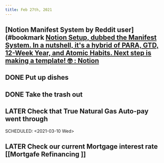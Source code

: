 ```yaml
---
title: Feb 27th, 2021
---
```


## [Notion Manifest System by Reddit user](#bookmark [Notion Setup, dubbed the Manifest System. In a nutshell, it&#x27;s a hybrid of PARA, GTD, 12-Week Year, and Atomic Habits. Next step is making a template! 🤓 : Notion](https://reddit.com/r/Notion/comments/ltde2w/notion_setup_dubbed_the_manifest_system_in_a/)
## DONE Put up dishes
## DONE Take the trash out
## LATER Check that True Natural Gas Auto-pay went through
SCHEDULED: <2021-03-10 Wed>
## LATER Check our current Mortgage interest rate [[Mortgafe Refinancing ]]
